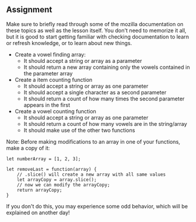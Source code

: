 ## Assignment 
Make sure to briefly read through some of the mozilla documentation on these topics as well as the lesson itself. You don't need to memorize it all, but it is good to start getting familiar with checking documentation to learn or refresh knowledge, or to learn about new things.  

* Create a vowel finding array: 
    * It should accept a string or array as a parameter 
    * It should return a new array containing only the vowels contained in the parameter array 
* Create a item counting function
    * It should accept a string or array as one parameter 
    * It should accept a single character as a second parameter
    * It should return a count of how many times the second parameter appears in the first  
* Create a vowel counting function
    * It should accept a string or array as one parameter 
    * It should return a count of how many vowels are in the string/array
    * It should make use of the other two functions

Note: Before making modifications to an array in one of your functions, make a copy of it: 
```
let numberArray = [1, 2, 3];

let removeLast = function(array) {
    // .slice() will create a new array with all same values  
    let arrayCopy = array.slice();
    // now we can modify the arrayCopy;
    return arrayCopy;
}
```
If you don't do this, you may experience some odd behavior, which will be explained on another day!


